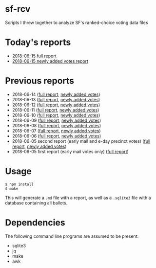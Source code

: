 # sf-rcv
Scripts I threw together to analyze SF's ranked-choice voting data files

# Today's reports
- [2018-06-15 full report](20180615_report.md)
- [2018-06-15 newly added votes report](20180615_deltareport.md)

# Previous reports
- 2018-06-14 ([full report](20180614_report.md), [newly added votes](20180614_deltareport.md))
- 2018-06-13 ([full report](20180613_report.md), [newly added votes](20180613_deltareport.md))
- 2018-06-12 ([full report](20180612_report.md), [newly added votes](20180612_deltareport.md))
- 2018-06-11 ([full report](20180611_report.md), [newly added votes](20180611_deltareport.md))
- 2018-06-10 ([full report](20180610_report.md), [newly added votes](20180610_deltareport.md))
- 2018-06-09 ([full report](20180609_report.md), [newly added votes](20180609_deltareport.md))
- 2018-06-08 ([full report](20180608_report.md), [newly added votes](20180608_deltareport.md))
- 2018-06-07 ([full report](20180607_report.md), [newly added votes](20180607_deltareport.md))
- 2018-06-06 ([full report](20180606_report.md), [newly added votes](20180606_deltareport.md))
- 2018-06-05 second report (early mail and e-day precinct votes) ([full report](20180605_4_report.md), [newly added votes](20180605_4_deltareport.md))
- 2018-06-05 first report (early mail votes only) ([full report](20180605_1_report.md))

# Usage

```
$ npm install
$ make
```

This will generate a `.md` file with a report, as well as a `.sqlite3` file
with a database containing all ballots.

# Dependencies

The following command line programs are assumed to be present:
- sqlite3
- jq
- make
- awk
